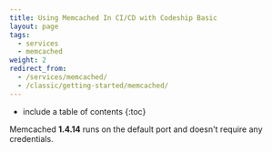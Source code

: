 ```yaml
---
title: Using Memcached In CI/CD with Codeship Basic
layout: page
tags:
  - services
  - memcached
weight: 2
redirect_from:
  - /services/memcached/
  - /classic/getting-started/memcached/
---
```


* include a table of contents
{:toc}

Memcached **1.4.14** runs on the default port and doesn't require any credentials.

